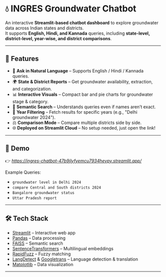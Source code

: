 # 💧 INGRES Groundwater Chatbot

An interactive **Streamlit-based chatbot dashboard** to explore groundwater data across Indian states and districts.  
It supports **English, Hindi, and Kannada** queries, including **state-level, district-level, year-wise, and district comparisons**.

---

## 🚀 Features
- 🔎 **Ask in Natural Language** – Supports English / Hindi / Kannada queries.
- 🌍 **State & District Reports** – Get groundwater availability, extraction, and categorization.
- 📊 **Interactive Visuals** – Compact bar and pie charts for groundwater stage & category.
- 🧠 **Semantic Search** – Understands queries even if names aren’t exact.
- 📅 **Year Filtering** – Fetch results for specific years (e.g., "Delhi groundwater 2024").
- ⚖️ **Comparison Mode** – Compare multiple districts side by side.
- 🌐 **Deployed on Streamlit Cloud** – No setup needed, just open the link!

---

## 📸 Demo
👉 *https://ingres-chatbot-47b9jlyfyemcu7934hevpy.streamlit.app/*

Example Queries:
- `groundwater level in Delhi 2024`
- `compare Central and South districts 2024`
- `Bangalore groundwater status`
- `Uttar Pradesh report`

---

## 🛠️ Tech Stack
- [Streamlit](https://streamlit.io/) – Interactive web app
- [Pandas](https://pandas.pydata.org/) – Data processing
- [FAISS](https://github.com/facebookresearch/faiss) – Semantic search
- [SentenceTransformers](https://www.sbert.net/) – Multilingual embeddings
- [RapidFuzz](https://github.com/maxbachmann/RapidFuzz) – Fuzzy matching
- [LangDetect](https://pypi.org/project/langdetect/) & [Googletrans](https://py-googletrans.readthedocs.io/) – Language detection & translation
- [Matplotlib](https://matplotlib.org/) – Data visualization

---


